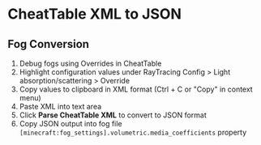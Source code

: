 # CheatTable XML to JSON

## Fog Conversion
1. Debug fogs using Overrides in CheatTable
2. Highlight configuration values under RayTracing Config > Light absorption/scattering > Override
3. Copy values to clipboard in XML format (Ctrl + C or "Copy" in context menu)
4. Paste XML into text area
5. Click **Parse CheatTable XML** to convert to JSON format
6. Copy JSON output into fog file `[minecraft:fog_settings].volumetric.media_coefficients` property